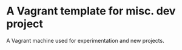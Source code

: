# A Vagrant template for misc. dev project
A Vagrant machine used for experimentation and new projects.
